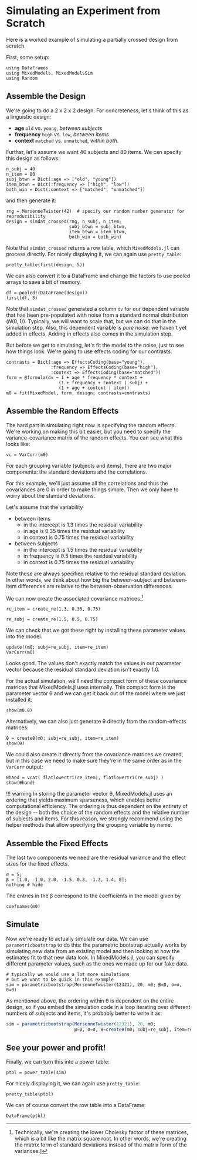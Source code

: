 Simulating an Experiment from Scratch
======================================

Here is a worked example of simulating a partially crossed design from scratch.

First, some setup:

```@example Main
using DataFrames
using MixedModels, MixedModelsSim
using Random
```

## Assemble the Design

We're going to do a 2 x 2 x 2 design.
For concreteness, let's think of this as a linguistic design:

- **age** `old` vs. `young`, _between subjects_
- **frequency** `high` vs. `low`, _between items_
- **context** `matched` vs. `unmatched`, _within both_.

Further, let's assume we want 40 subjects and 80 items.
We can specify this design as follows:

```@example Main
n_subj = 40
n_item = 80
subj_btwn = Dict(:age => ["old", "young"])
item_btwn = Dict(:frequency => ["high", "low"])
both_win = Dict(:context => ["matched", "unmatched"])
```

and then generate it:

```@example Main
rng = MersenneTwister(42)  # specify our random number generator for reproducibility
design = simdat_crossed(rng, n_subj, n_item;
                        subj_btwn = subj_btwn,
                        item_btwn = item_btwn,
                        both_win = both_win)
```

Note that `simdat_crossed` returns a row table, which `MixedModels.jl` can process directly.
For nicely displaying it, we can again use `pretty_table`:
```@example Main
pretty_table(first(design, 5))
```

We can also convert it to a DataFrame and change the factors to use pooled arrays to save a bit of memory.

```@example Main
df = pooled!(DataFrame(design))
first(df, 5)
```

Note that `simdat_crossed` generated a column `dv` for our dependent variable that has been pre-populated with noise from a standard normal distribution ($N(0,1)$).
Typically, we will want to scale that, but we can do that in the simulation step.
Also, this dependent variable is *pure noise*: we haven't yet added in effects.
Adding in effects also comes in the simulation step.

But before we get to simulating, let's fit the model to the noise, just to see how things look. We're going to use effects coding for our contrasts.

```@example Main
contrasts = Dict(:age => EffectsCoding(base="young"),
                 :frequency => EffectsCoding(base="high"),
                 :context => EffectsCoding(base="matched"))
form = @formula(dv ~ 1 + age * frequency * context +
                    (1 + frequency + context | subj) +
                    (1 + age + context | item))
m0 = fit(MixedModel, form, design; contrasts=contrasts)
```

## Assemble the Random Effects

The hard part in simulating right now is specifying the random effects.
We're working on making this bit easier, but you need to specify the variance-covariance matrix of the random effects. You can see what this
looks like:

```@example Main
vc = VarCorr(m0)
```

For each grouping variable (subjects and items), there are two major components: the standard deviations ahd the correlations.

For this example, we'll just assume all the correlations and thus the covariances are 0 in order to make things simple.
Then we only have to worry about the standard deviations.

Let's assume that the variability
- between items
  - in the intercept is 1.3 times the residual variability
  - in age is 0.35 times the residual variability
  - in context is 0.75 times the residual variability
- between subjects
  - in the intercept is 1.5 times the residual variability
  - in frequency is 0.5 times the residual variability
  - in context is 0.75 times the residual variability

Note these are always specified relative to the residual standard deviation.
In other words, we think about how big the between-subject and between-item differences are relative to the between-observation differences.

We can now create the associated covariance matrices.[^cholesky]

[^cholesky]: Technically, we're creating the lower Cholesky factor of these matrices, which is a bit like the matrix square root. In other words, we're creating the matrix form of standard deviations instead of the matrix form of the variances.]

```@example Main
re_item = create_re(1.3, 0.35, 0.75)
```

```@example Main
re_subj = create_re(1.5, 0.5, 0.75)
```

We can check that we got these right by installing these parameter values into the model.
```@example Main
update!(m0; subj=re_subj, item=re_item)
VarCorr(m0)
```

Looks good. The values don't exactly match the values in our parameter vector because the
residual standard deviation isn't exactly 1.0.

For the actual simulation, we'll need the compact form of these covariance matrices that MixedModels.jl uses internally.
This compact form is the parameter vector θ and we can get it back out of the model where we just installed it:
```@example Main
show(m0.θ)
```

Alternatively, we can also just generate θ directly from the random-effects matrices:
```@example Main
θ = createθ(m0; subj=re_subj, item=re_item)
show(θ)
```

We could also create it directly from the covariance matrices we created, but in this case we need to make sure they're in the same order as in the `VarCorr` output:
```@example Main
θhand = vcat( flatlowertri(re_item), flatlowertri(re_subj) )
show(θhand)
```

!!! warning
    In storing the parameter vector θ, MixedModels.jl uses an ordering that yields maximum sparseness, which enables better computational efficiency.
    The ordering is thus dependent on the entirety of the design -- both the choice of the random effects and the relative number of subjects and items.
    For this reason, we strongly recommend using the helper methods that allow specifying the grouping variable by name.

## Assemble the Fixed Effects

The last two components we need are the residual variance and the effect sizes for the fixed effects.

```@example Main
σ = 5;
β = [1.0, -1.0, 2.0, -1.5, 0.3, -1.3, 1.4, 0];
nothing # hide
```

The entries in the β correspond to the coefficients in the model given by

```@example Main
coefnames(m0)
```

## Simulate

Now we're ready to actually simulate our data.
We can use `parametricbootstrap` to do this: the parametric bootstrap actually works by simulating new data from an existing model and then looking at how the estimates fit to that new data look.
In MixedModels.jl, you can specify different parameter values, such as the ones
 we made up for our fake data.

```@example Main
# typically we would use a lot more simulations
# but we want to be quick in this example
sim = parametricbootstrap(MersenneTwister(12321), 20, m0; β=β, σ=σ, θ=θ)
```

As mentioned above, the ordering within θ is dependent on the entire design, so if you embed the simulation code in a loop iterating over different numbers of subjects and items, it's probably better to write it as:
```julia
sim = parametricbootstrap(MersenneTwister(12321), 20, m0;
                          β=β, σ=σ, θ=createθ(m0; subj=re_subj, item=re_item))
```

## See your power and profit!

Finally, we can turn this into a power table:

```@example Main
ptbl = power_table(sim)
```

For nicely displaying it, we can again use `pretty_table`:
```@example Main
pretty_table(ptbl)
```

We can of course convert the row table into a DataFrame:
```@example Main
DataFrame(ptbl)
```
